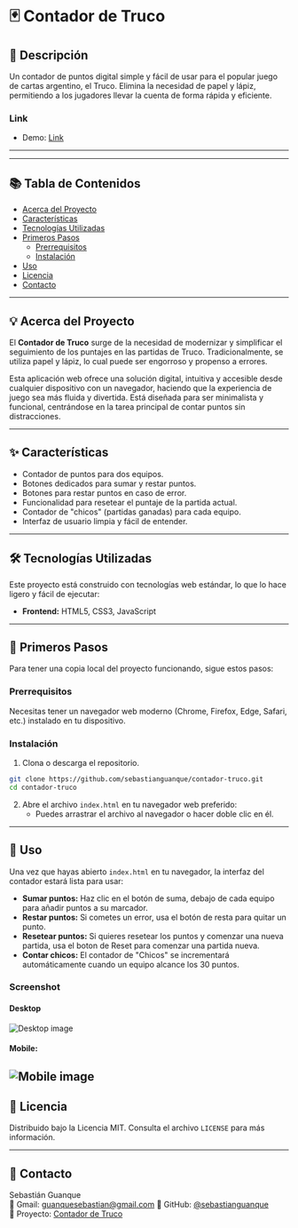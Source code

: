 # 🃏 Contador de Truco

## 📝 Descripción

Un contador de puntos digital simple y fácil de usar para el popular juego de cartas argentino, el Truco. Elimina la necesidad de papel y lápiz, permitiendo a los jugadores llevar la cuenta de forma rápida y eficiente.

### Link

- Demo: [Link](https://sebastianguanque.github.io/contador-truco/)

---

---

## 📚 Tabla de Contenidos

- [Acerca del Proyecto](#-acerca-del-proyecto)
- [Características](#-características)
- [Tecnologías Utilizadas](#-tecnologías-utilizadas)
- [Primeros Pasos](#-primeros-pasos)
  - [Prerrequisitos](#prerrequisitos)
  - [Instalación](#instalación)
- [Uso](#-uso)
- [Licencia](#-licencia)
- [Contacto](#-contacto)

---

## 💡 Acerca del Proyecto

El **Contador de Truco** surge de la necesidad de modernizar y simplificar el seguimiento de los puntajes en las partidas de Truco. Tradicionalmente, se utiliza papel y lápiz, lo cual puede ser engorroso y propenso a errores.

Esta aplicación web ofrece una solución digital, intuitiva y accesible desde cualquier dispositivo con un navegador, haciendo que la experiencia de juego sea más fluida y divertida. Está diseñada para ser minimalista y funcional, centrándose en la tarea principal de contar puntos sin distracciones.

---

## ✨ Características

- Contador de puntos para dos equipos.
- Botones dedicados para sumar y restar puntos.
- Botones para restar puntos en caso de error.
- Funcionalidad para resetear el puntaje de la partida actual.
- Contador de "chicos" (partidas ganadas) para cada equipo.
- Interfaz de usuario limpia y fácil de entender.

---

## 🛠️ Tecnologías Utilizadas

Este proyecto está construido con tecnologías web estándar, lo que lo hace ligero y fácil de ejecutar:

- **Frontend:** HTML5, CSS3, JavaScript

---

## 🚀 Primeros Pasos

Para tener una copia local del proyecto funcionando, sigue estos pasos:

### Prerrequisitos

Necesitas tener un navegador web moderno (Chrome, Firefox, Edge, Safari, etc.) instalado en tu dispositivo.

### Instalación

1. Clona o descarga el repositorio.

```bash
git clone https://github.com/sebastianguanque/contador-truco.git
cd contador-truco
```

2. Abre el archivo `index.html` en tu navegador web preferido:
   - Puedes arrastrar el archivo al navegador o hacer doble clic en él.

---

## 🏃 Uso

Una vez que hayas abierto `index.html` en tu navegador, la interfaz del contador estará lista para usar:

- **Sumar puntos:** Haz clic en el botón de suma, debajo de cada equipo para añadir puntos a su marcador.
- **Restar puntos:** Si cometes un error, usa el botón de resta para quitar un punto.
- **Resetear puntos:** Si quieres resetear los puntos y comenzar una nueva partida, usa el boton de Reset para comenzar una partida nueva.
- **Contar chicos:** El contador de "Chicos" se incrementará automáticamente cuando un equipo alcance los 30 puntos.

### Screenshot

#### Desktop

![Desktop image](./img/truco-desktop.avif)

#### Mobile:

## ![Mobile image](./img/truco-mobile.avif)

## 📄 Licencia

Distribuido bajo la Licencia MIT. Consulta el archivo `LICENSE` para más información.

---

## 📧 Contacto

Sebastián Guanque  
🔗 Gmail: [guanquesebastian@gmail.com](guanquesebastian@gmail.com)
🔗 GitHub: [@sebastianguanque](https://github.com/sebastianguanque)  
🔗 Proyecto: [Contador de Truco](https://github.com/sebastianguanque/contador-truco)
